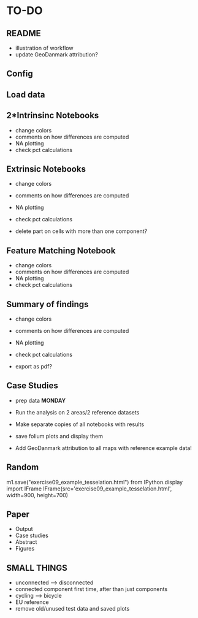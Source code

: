 # TO-DO

## README

- illustration of workflow
- update GeoDanmark attribution?

## Config

## Load data

## 2*Intrinsinc Notebooks

- change colors
- comments on how differences are computed
- NA plotting
- check pct calculations

## Extrinsic Notebooks

- change colors
- comments on how differences are computed
- NA plotting
- check pct calculations

- delete part on cells with more than one component?

## Feature Matching Notebook

- change colors
- comments on how differences are computed
- NA plotting
- check pct calculations

## Summary of findings

- change colors
- comments on how differences are computed
- NA plotting
- check pct calculations

- export as pdf?

## Case Studies

- prep data **MONDAY**

- Run the analysis on 2 areas/2 reference datasets
- Make separate copies of all notebooks with results
- save folium plots and display them
- Add GeoDanmark attribution to all maps with reference example data!

## Random

m1.save("exercise09_example_tesselation.html")
from IPython.display import IFrame
IFrame(src='exercise09_example_tesselation.html', width=900, height=700)

## Paper

- Output
- Case studies
- Abstract
- Figures

## SMALL THINGS

- unconnected --> disconnected
- connected component first time, after than just components
- cycling --> bicycle
- EU reference
- remove old/unused test data and saved plots